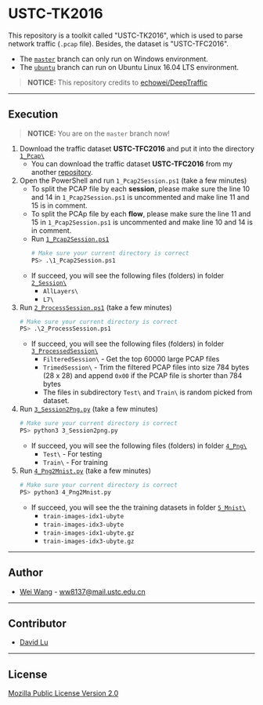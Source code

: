 # USTC-TK2016

This repository is a toolkit called "USTC-TK2016", which is used to parse network traffic (`.pcap` file). Besides, the dataset is "USTC-TFC2016".

* The [`master`]() branch can only run on Windows environment.
* The [`ubuntu`]() branch can run on Ubuntu Linux 16.04 LTS environment.

> **NOTICE:** This repository credits to [echowei/DeepTraffic](https://github.com/echowei/DeepTraffic)

---
## Execution

> **NOTICE:** You are on the `master` branch now!

1. Download the traffic dataset **USTC-TFC2016** and put it into the directory [`1_Pcap\`](1_Pcap/)
    * You can download the traffic dataset **USTC-TFC2016** from my another [repository](https://github.com/yungshenglu/USTC-TFC2016).
2. Open the PowerShell and run `1_Pcap2Session.ps1` (take a few minutes)
    * To split the PCAP file by each **session**, please make sure the line 10 and 14 in `1_Pcap2Session.ps1` is uncommented and make line 11 and 15 is in comment.
    * To split the PCAp file by each **flow**, please make sure the line 11 and 15 in `1_Pcap2Session.ps1` is uncommented and make line 10 and 14 is in comment.
    * Run [`1_Pcap2Session.ps1`](1_Pcap2Session.ps1)
        ```bash
        # Make sure your current directory is correct
        PS> .\1_Pcap2Session.ps1
        ```
    * If succeed, you will see the following files (folders) in folder [`2_Session\`](2_Session/)
        * `AllLayers\`
        * `L7\`
3. Run [`2_ProcessSession.ps1`](2_ProcessSession.ps1) (take a few minutes)
    ```bash
    # Make sure your current directory is correct
    PS> .\2_ProcessSession.ps1
    ```
    * If succeed, you will see the following files (folders) in folder [`3_ProcessedSession\`](3_ProcessedSession/)
        * `FilteredSession\` - Get the top 60000 large PCAP files
        * `TrimedSession\` - Trim the filtered PCAP files into size 784 bytes (28 x 28) and append `0x00` if the PCAP file is shorter than 784 bytes
        * The files in subdirectory `Test\` and `Train\` is random picked from dataset.
4. Run [`3_Session2Png.py`](3_Session2Png.py) (take a few minutes)
    ```bash
    # Make sure your current directory is correct
    PS> python3 3_Session2png.py
    ```
    * If succeed, you will see the following files (folders) in folder [`4_Png\`](4_Png/)
        * `Test\` - For testing
        * `Train\` - For training
5. Run [`4_Png2Mnist.py`](4_Png2Mnist.py) (take a few minutes)
    ```bash
    # Make sure your current directory is correct
    PS> python3 4_Png2Mnist.py
    ```
    * If succeed, you will see the the training datasets in folder [`5_Mnist\`](5_Mnist/)
        * `train-images-idx1-ubyte`
        * `train-images-idx3-ubyte`
        * `train-images-idx1-ubyte.gz`
        * `train-images-idx3-ubyte.gz`

---
## Author

* [Wei Wang](https://github.com/echowei) - ww8137@mail.ustc.edu.cn

---
## Contributor

* [David Lu](https://github.com/yungshenglu)

---
## License

[Mozilla Public License Version 2.0](LICENSE)